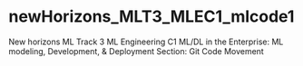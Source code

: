 # newHorizons_MLT3_MLEC1_mlcode1

New horizons ML Track 3 ML Engineering C1 ML/DL in the Enterprise: ML modeling, Development, & Deployment
Section: Git Code Movement

